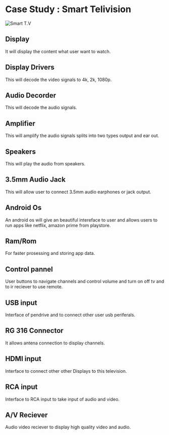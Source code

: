 
# Case Study :     Smart Telivision

![Smart T.V](https://github.com/vinayvanka/M2_EmbSys/blob/main/CaseStudy/CaseStudy_SmartTv/smart%20tv.png)

## Display
It will display the content what user want to watch.
## Display Drivers
This will decode the video signals to 4k, 2k, 1080p.
## Audio Decorder
This will decode the audio signals.
## Amplifier
This will amplify the audio signals splits into two types output and ear out.
## Speakers 
This will play the audio from speakers.
## 3.5mm Audio Jack
This will allow user to connect 3.5mm audio earphones or jack output.
## Android Os
An android os will give an beautiful intereface to user and allows users to run apps like netflix, amazon prime from playstore.
## Ram/Rom 
For faster prosessing and storing app data.
## Control pannel 
User buttons to navigate channels and control volume and turn on off tv and to ir reciever to use remote.
## USB input
Interface of pendrive and to connect other user usb periferals.
## RG 316 Connector
It allows antena connection to display channels.
## HDMI input
Interface to connect other other Displays to this television.
## RCA input
Interface to RCA input to take input of audio and video.
## A/V Reciever 
Audio video reciever to display high quality video and audio.
